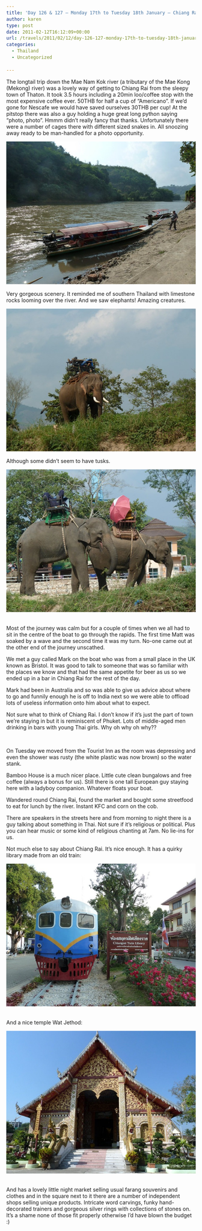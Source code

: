 ```yaml
---
title: 'Day 126 & 127 – Monday 17th to Tuesday 18th January – Chiang Rai'
author: karen
type: post
date: 2011-02-12T16:12:09+00:00
url: /travels/2011/02/12/day-126-127-monday-17th-to-tuesday-18th-january-chiang-rai/
categories:
  - Thailand
  - Uncategorized

---
```

The longtail trip down the Mae Nam Kok river (a tributary of the Mae Kong (Mekong) river) was a lovely way of getting to Chiang Rai from the sleepy town of Thaton. It took 3.5 hours including a 20min loo/coffee stop with the most expensive coffee ever. 50THB for half a cup of “Americano”. If we’d gone for Nescafe we would have saved ourselves 30THB per cup! At the pitstop there was also a guy holding a huge great long python saying “photo, photo”. Hmmm didn’t really fancy that thanks. Unfortunately there were a number of cages there with different sized snakes in. All snoozing away ready to be man-handled for a photo opportunity.

![P1040530](/travels-wp-content/uploads/2011/02/P1040530.jpg) 

Very gorgeous scenery. It reminded me of southern Thailand with limestone rocks looming over the river. And we saw elephants! Amazing creatures.

![P1040529](/travels-wp-content/uploads/2011/02/P1040529.jpg) 

Although some didn’t seem to have tusks.

![P1040528](/travels-wp-content/uploads/2011/02/P1040528.jpg)&nbsp;

Most of the journey was calm but for a couple of times when we all had to sit in the centre of the boat to go through the rapids. The first time Matt was soaked by a wave and the second time it was my turn. No-one came out at the other end of the journey unscathed.

We met a guy called Mark on the boat who was from a small place in the UK known as Bristol. It was good to talk to someone that was so familiar with the places we know and that had the same appetite for beer as us so we ended up in a bar in Chiang Rai for the rest of the day. 

Mark had been in Australia and so was able to give us advice about where to go and funnily enough he is off to India next so we were able to offload lots of useless information onto him about what to expect. 

Not sure what to think of Chiang Rai. I don’t know if it’s just the part of town we’re staying in but it is reminiscent of Phuket. Lots of middle-aged men drinking in bars with young Thai girls. Why oh why oh why??

&nbsp;

On Tuesday we moved from the Tourist Inn as the room was depressing and even the shower was rusty (the white plastic was now brown) so the water stank. 

Bamboo House is a much nicer place. Little cute clean bungalows and free coffee (always a bonus for us). Still there is one tall European guy staying here with a ladyboy companion. Whatever floats your boat.

Wandered round Chiang Rai, found the market and bought some streetfood to eat for lunch by the river. Instant KFC and corn on the cob. 

There are speakers in the streets here and from morning to night there is a guy talking about something in Thai. Not sure if it’s religious or political. Plus you can hear music or some kind of religious chanting at 7am. No lie-ins for us.

Not much else to say about Chiang Rai. It’s nice enough. It has a quirky library made from an old train:

![P1040543](/travels-wp-content/uploads/2011/02/P1040543.jpg)&nbsp;

And a nice temple Wat Jethod:

![P1040576](/travels-wp-content/uploads/2011/02/P1040576.jpg)&nbsp;

And has a lovely little night market selling usual farang souvenirs and clothes and in the square next to it there are a number of independent shops selling unique products. Intricate word carvings, funky hand-decorated trainers and gorgeous silver rings with collections of stones on. It’s a shame none of those fit properly otherwise I’d have blown the budget :)

 [1]: http://www.mattburns.co.uk/travels/wp-content/uploads/2011/02/P1040530.jpg
 [2]: http://www.mattburns.co.uk/travels/wp-content/uploads/2011/02/P1040529.jpg
 [3]: http://www.mattburns.co.uk/travels/wp-content/uploads/2011/02/P1040528.jpg
 [4]: http://www.mattburns.co.uk/travels/wp-content/uploads/2011/02/P1040543.jpg
 [5]: http://www.mattburns.co.uk/travels/wp-content/uploads/2011/02/P1040576.jpg